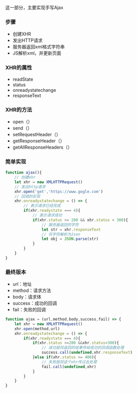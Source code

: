 这一部分，主要实现手写Ajax

### 步骤

- 创建XHR
- 发出HTTP请求
- 服务器返回xml格式字符串
- JS解析xml，并更新页面

### XHR的属性

- readState
- status
- onreadystatechange
- responseText

### XHR的方法

- open（）
- send（）
- setRequestHeader（）
- getResponseHeader（）
- getAllResponseHeaders（）

### 简单实现

```js
function ajax(){
    // 创建xhr
    let xhr = new XMLHTTPRequest()
    // 发出http请求
    xhr.open('get','https://www.gogle.com')
    // 回调的实现
    xhr.onreadystatechange = () => {
        // 表示请求已经完成
        if(xhr.readystate === 4){
            // 表示请求成功
            if(xhr.status >= 200 && xhr.status < 300){
                // 服务器返回的字符
                let str = xhr.responseText
                // 将字符解析为Json
                let obj = JSON.parse(str)
            }
        }
    }
}
```

### 最终版本

- url：地址
- method：请求方法
- body：请求体
- success：成功的回调
- fail：失败的回调

```js
function ajax = (url,method,body,success,fail) => {
    let xhr = new XMLHTTPRequest()
    xhr.open(method,url)
    xhr.onreadystatechange = () => {
        if(xhr.readystate === 4){
            if(xhr.status >=200 &&xhr.status<300){
                // 成功就将返回的结果传给成功的回调函数处理
                success.call(undefined,xhr.responseText)
            }else if(xhr.status >= 400){
                // 失败就将这个xhr传过去处理
                fail.call(undefined,xhr)
            }
        }
    }
}
```

